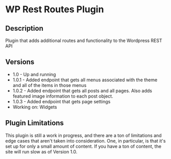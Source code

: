 # WP Rest Routes Plugin

## Description
Plugin that adds additional routes and functionality to the Wordpress REST API

## Versions
* 1.0 - Up and running
* 1.0.1 - Added endpoint that gets all menus associated with the theme and all of the items in those menus
* 1.0.2 - Added endpoint that gets all posts and all pages.  Also adds featured image information to each post object.
* 1.0.3 - Added endpoint that gets page settings
* Working on: Widgets

## Plugin Limitations
This plugin is still a work in progress, and there are a ton of limitations and edge cases that aren't taken into consideration.  One, in particular, is that it's set up for only a small amount of content.  If you have a ton of content, the site will run slow as of Version 1.0.
